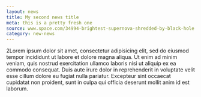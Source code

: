 ```yaml
---
layout: news
title: My second news title
meta: this is a pretty fresh one
source: www.space.com/34994-brightest-supernova-shredded-by-black-hole.html
category: new-news
---
```


2Lorem ipsum dolor sit amet, consectetur adipisicing elit, sed do eiusmod tempor incididunt ut labore et dolore magna aliqua. Ut enim ad minim veniam, quis nostrud exercitation ullamco laboris nisi ut aliquip ex ea commodo consequat. Duis aute irure dolor in reprehenderit in voluptate velit esse cillum dolore eu fugiat nulla pariatur. Excepteur sint occaecat cupidatat non proident, sunt in culpa qui officia deserunt mollit anim id est laborum.
